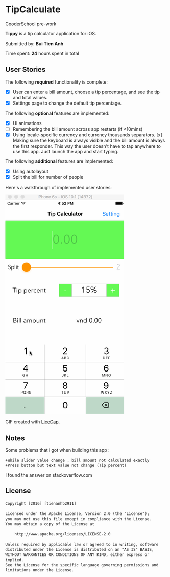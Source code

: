 # TipCalculate
CooderSchool pre-work

**Tippy** is a tip calculator application for iOS.

Submitted by: **Bui Tien Anh**

Time spent: **24** hours spent in total

## User Stories

The following **required** functionality is complete:

* [x] User can enter a bill amount, choose a tip percentage, and see the tip and total values.
* [x] Settings page to change the default tip percentage.

The following **optional** features are implemented:
* [x] UI animations
* [ ] Remembering the bill amount across app restarts (if <10mins)
* [x] Using locale-specific currency and currency thousands separators.
[x] Making sure the keyboard is always visible and the bill amount is always the first responder. This way the user doesn't have to tap anywhere to use this app. Just launch the app and start typing.

The following **additional** features are implemented:

- [x] Using autolayout 
- [x] Split the bill for number of people

Here's a walkthrough of implemented user stories:

<img src='https://raw.githubusercontent.com/tienanhb2911/TipCalculate/master/tipcalculator.gif' title='Video Walkthrough' width='' alt='Video Walkthrough' />

GIF created with [LiceCap](http://www.cockos.com/licecap/).

## Notes

Some problems that i got when building this app :
    
    +While slider value change , bill amount not calculated exactly
    +Press button but text value not change (Tip percent)
I found the answer on stackoverflow.com

## License

    Copyright [2016] [tienanhb2911]

    Licensed under the Apache License, Version 2.0 (the "License");
    you may not use this file except in compliance with the License.
    You may obtain a copy of the License at

        http://www.apache.org/licenses/LICENSE-2.0

    Unless required by applicable law or agreed to in writing, software
    distributed under the License is distributed on an "AS IS" BASIS,
    WITHOUT WARRANTIES OR CONDITIONS OF ANY KIND, either express or implied.
    See the License for the specific language governing permissions and
    limitations under the License.
